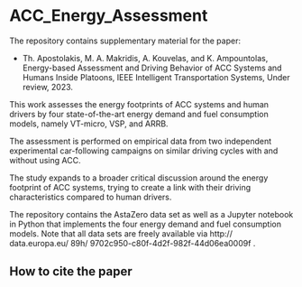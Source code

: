 # ACC_Energy_Assessment

The repository contains supplementary material for the paper:
- Th. Apostolakis, M. A. Makridis, A. Kouvelas, and K. Ampountolas, Energy-based Assessment and Driving Behavior of ACC Systems and Humans Inside Platoons, IEEE Intelligent Transportation Systems, Under review, 2023.

This work assesses the energy footprints of ACC systems and human drivers by four state-of-the-art energy demand and fuel consumption models, namely VT-micro, VSP, and ARRB. 

The assessment is performed on empirical data from two independent experimental car-following campaigns on similar driving cycles with and without using ACC. 

The study expands to a broader critical discussion around the energy footprint of ACC systems, trying to create a link with their driving characteristics compared to human drivers. 


The repository contains the AstaZero data set as well as a Jupyter notebook
in Python that implements the four energy demand and fuel consumption models. Note that all data sets are
freely available via http:// data.europa.eu/ 89h/ 9702c950-c80f-4d2f-982f-44d06ea0009f .


## How to cite the paper
